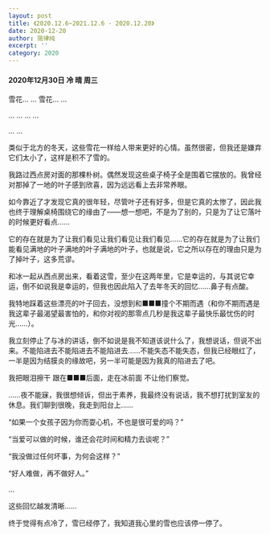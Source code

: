 ```yaml
---
layout: post
title: 《2020.12.6~2021.12.6 - 2020.12.20》
date: 2020-12-20
author: 简律纯
excerpt: ''
category: 2020
---
```


#### 2020年12月30日 冷 晴 周三

雪花... ... 雪花... ...

... ... ... ...

... ...

类似于北方的冬天，这些雪花一样给人带来更好的心情。虽然很密，但我还是嫌弃它们太小了，这样是积不了雪的。

我路过西点房对面的那棵朴树。偶然发现这些桌子椅子全是围着它摆放的。我曾经对那掉了一地的叶子感到欣喜，因为远远看上去非常养眼。

如今靠近了才发现它真的很年轻，尽管叶子还有好多，但是它真的太惨了，因此我也终于理解桌椅围绕它的缘由了——想一想吧，不是为了别的，只是为了让它落叶的时候更好看点……

它的存在就是为了让我们看见让我们看见让我们看见……它的存在就是为了让我们能看见满地的叶子满地的叶子满地的叶子，也就是说，它之所以存在的理由只是为了掉叶子，这多荒谬。

和冰一起从西点房出来，看着这雪，至少在这两年里，它是幸运的，与其说它幸运，倒不如说我是幸运的，但我也因此陷入了去年冬天的回忆……鼻子有点酸。

我特地踩着这些漂亮的叶子回去，没想到和■■■撞个不期而遇（和你不期而遇是我这辈子最渴望最害怕的，和你对视的那零点几秒是我这辈子最快乐最忧伤的时光……）。

我立刻停止了与冰的讲话，倒不如说是我不知道该说什么了，我想说话，但说不出来。不能陷进去不能陷进去不能陷进去……不能失态不能失态，但我已经眼红了，一半是因为结膜炎的缘故吧，另一半可能是因为我真的陷进去了吧。

我把眼泪擦干 跟在■■■后面，走在冰前面 不让他们察觉。

……夜不能寐，我很想倾诉，但出于素养，我最终没有说话，我不想打扰到室友的休息。我们聊到很晚，我走到阳台上……

“如果一个女孩子因为你而耍心机，不也是很可爱的吗？”

“当爱可以做的时候，谁还会花时间和精力去谈呢？”

“我没做过任何坏事，为何会这样？”

“好人难做，再不做好人。”

...

这些回忆越发清晰……

终于觉得有点冷了，雪已经停了，我知道我心里的雪也应该停一停了。
